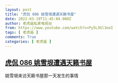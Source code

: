 ```yaml
---
layout: post
title: "虎侃 086 姚雪垠遭遇天籁书屋"
date: 2022-03-19T11:45:04.000Z
author: 老虎庙私家电视台
from: https://www.youtube.com/watch?v=Py5L3Gl3oeI
tags: [ 老虎庙 ]
comments: True
categories: [ 老虎庙 ]
---
```

<!--1647690304000-->
[虎侃 086 姚雪垠遭遇天籁书屋](https://www.youtube.com/watch?v=Py5L3Gl3oeI)
------

<div>
姚雪垠来访天籁书屋那一天发生的事情
</div>
